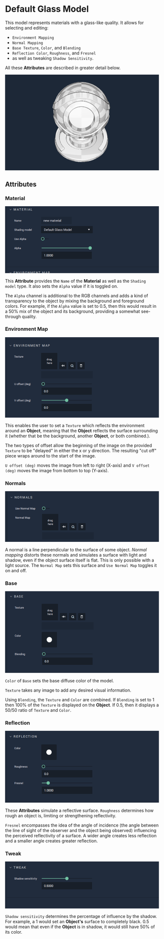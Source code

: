 # Default Glass Model

This model represents materials with a glass-like quality. It allows for selecting and editing: 

* `Environment Mapping` 
* `Normal Mapping`
* `Base Texture`, `Color`, and `Blending`
* `Reflection Color`, `Roughness`, and `Fresnel`
* as well as tweaking `Shadow Sensitivity`. 

All these **Attributes** are described in greater detail below. 


![](../../.gitbook/assets/glassmodel1image.png)


## Attributes

### Material
![Material](../../.gitbook/assets/glassmodel1.png)

This **Attribute** provides the `Name` of the **Material** as well as the `Shading model` type. It also sets the `Alpha` value if it is toggled on. 

The `Alpha` channel is additional to the RGB channels and adds a kind of transparency to the object by mixing the background and foreground colors. For example, if the `Alpha` value is set to 0.5, then this would result in a 50% mix of the object and its background, providing a somewhat see-through quality. 


### Environment Map
![Environment Map](../../.gitbook/assets/glassmodel2.png)

This enables the user to set a `Texture` which reflects the environment around an **Object**, meaning that the **Object** reflects the surface surrounding it (whether that be the background, another **Object**, or both combined.). 

The two types of offset allow the beginning of the image on the provided `Texture` to be "delayed" in either the x or y direction. The resulting "cut off" piece wraps around to the start of the image. 

`U offset (deg)` moves the image from left to right (X-axis) and `V offset (deg)` moves the image from bottom to top (Y-axis).


### Normals
![Normals](../../.gitbook/assets/glassmodel3.png)

A normal is a line perpendicular to the surface of some object. *Normal mapping* distorts these normals and simulates a surface with light and shadow, even if the object surface itself is flat. This is only possible with a light source. The `Normal Map` sets this surface and `Use Normal Map` toggles it on and off. 


### Base
![Base](../../.gitbook/assets/glassmodel4.png)

`Color` of `Base` sets the base diffuse color of the model. 

`Texture` takes any image to add any desired visual information. 

Using `Blending`, the `Texture` and `Color` are combined. If `Blending` is set to 1 then 100% of the `Texture` is displayed on the **Object**. If 0.5, then it displays a 50/50 ratio of `Texture` and `Color`. 


### Reflection
![Reflection](../../.gitbook/assets/glassmodel5.png)

These **Attributes** simulate a reflective surface. `Roughness` determines how rough an object is, limiting or strengthening reflectivity. 

`Fresnel` encompasses the idea of the angle of incidence (the angle between the line of sight of the observer and the object being observed) influencing the perceived reflectivity of a surface. A wider angle creates less reflection and a smaller angle creates greater reflection. 


### Tweak
![Tweak](../../.gitbook/assets/glasssmodel6.png)

`Shadow sensitivity` determines the percentage of influence by the shadow. For example, a 1 would set an **Object's** surface to completely black. 0.5 would mean that even if the **Object** is in shadow, it would still have 50% of its color. 


